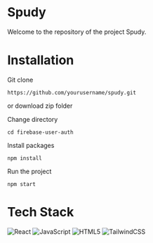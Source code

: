 # Spudy

Welcome to the repository of the project Spudy. 

# Installation

Git clone
```
https://github.com/yourusername/spudy.git
```
or
download zip folder

Change directory
```
cd firebase-user-auth
```

Install packages
```
npm install
```

Run the project
```
npm start
```

# Tech Stack
![React](https://img.shields.io/badge/react-%2320232a.svg?style=for-the-badge&logo=react&logoColor=%2361DAFB)
![JavaScript](https://img.shields.io/badge/javascript-%23323330.svg?style=for-the-badge&logo=javascript&logoColor=%23F7DF1E)
![HTML5](https://img.shields.io/badge/html5-%23E34F26.svg?style=for-the-badge&logo=html5&logoColor=white)
![TailwindCSS](https://img.shields.io/badge/tailwindcss-%2338B2AC.svg?style=for-the-badge&logo=tailwind-css&logoColor=white)



